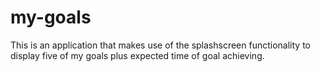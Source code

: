 # my-goals
This is an application that makes use of the splashscreen functionality to display five of my goals plus expected time of goal achieving.
